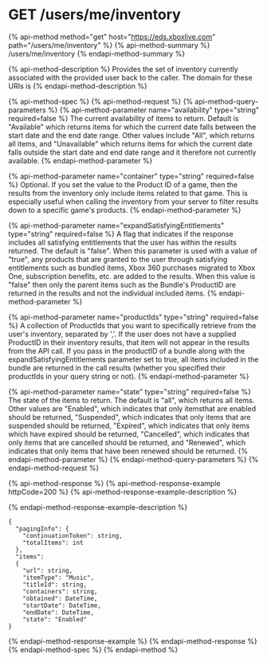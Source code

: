 # GET /users/me/inventory

{% api-method method="get" host="https://eds.xboxlive.com" path="/users/me/inventory" %}
{% api-method-summary %}
/users/me/inventory
{% endapi-method-summary %}

{% api-method-description %}
Provides the set of inventory currently associated with the provided user back to the caller. The domain for these URIs is
{% endapi-method-description %}

{% api-method-spec %}
{% api-method-request %}
{% api-method-query-parameters %}
{% api-method-parameter name="availability" type="string" required=false %}
The current availability of items to return. Default is "Available" which returns items for which the current date falls between the start date and the end date range. Other values include "All", which returns all items, and "Unavailable" which returns items for which the current date falls outside the start date and end date range and it therefore not currently available.
{% endapi-method-parameter %}

{% api-method-parameter name="container" type="string" required=false %}
Optional. If you set the value to the Product ID of a game, then the results from the inventory only include items related to that game. This is especially useful when calling the inventory from your server to filter results down to a specific game's products.
{% endapi-method-parameter %}

{% api-method-parameter name="expandSatisfyingEntitlements" type="string" required=false %}
A flag that indicates if the response includes all satisfying entitlements that the user has within the results returned. The default is "false". When this parameter is used with a value of "true", any products that are granted to the user through satisfying entitlements such as bundled items, Xbox 360 purchases migrated to Xbox One, subscription benefits, etc. are added to the results. When this value is "false" then only the parent items such as the Bundle's ProductID are returned in the results and not the individual included items.
{% endapi-method-parameter %}

{% api-method-parameter name="productIds" type="string" required=false %}
A collection of ProductIds that you want to specifically retrieve from the user's inventory, separated by ','. If the user does not have a supplied ProductID in their inventory results, that item will not appear in the results from the API call. If you pass in the productID of a bundle along with the expandSatisfyingEntitlements parameter set to true, all items included in the bundle are returned in the call results \(whether you specified their productIds in your query string or not\).
{% endapi-method-parameter %}

{% api-method-parameter name="state" type="string" required=false %}
The state of the items to return. The default is "all", which returns all items. Other values are "Enabled", which indicates that only itemsthat are enabled should be returned, "Suspended", which indicates that only items that are suspended should be returned, "Expired", which indicates that only items which have expired should be returned, "Cancelled", which indicates that only items that are cancelled should be returned, and "Renewed", which indicates that only items that have been renewed should be returned.
{% endapi-method-parameter %}
{% endapi-method-query-parameters %}
{% endapi-method-request %}

{% api-method-response %}
{% api-method-response-example httpCode=200 %}
{% api-method-response-example-description %}

{% endapi-method-response-example-description %}

```text
{
  "pagingInfo": {
    "continuationToken": string,
    "totalItems": int
  },
  "items":
  {
    "url": string,
    "itemType": "Music",
    "titleId": string,
    "containers": string,
    "obtained": DateTime,
    "startDate": DateTime,
    "endDate": DateTime,
    "state": "Enabled"  
}
```
{% endapi-method-response-example %}
{% endapi-method-response %}
{% endapi-method-spec %}
{% endapi-method %}

